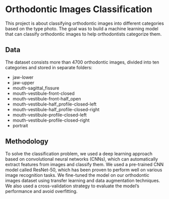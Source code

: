# Orthodontic Images Classification
This project is about classifying orthodontic images into different categories based on the type photo. The goal was to build a machine learning model that can classify orthodontic images to help orthodontists categorize them.
## Data
The dataset consists more than 4700 orthodontic images, divided into ten categories and stored in separate folders: 
- jaw-lower
- jaw-upper
- mouth-sagittal_fissure
- mouth-vestibule-front-closed
- mouth-vestibule-front-half_open
- mouth-vestibule-half_profile-closed-left
- mouth-vestibule-half_profile-closed-right
- mouth-vestibule-profile-closed-left
- mouth-vestibule-profile-closed-right
- portrait
## Methodology
To solve the classification problem, we used a deep learning approach based on convolutional neural networks (CNNs), which can automatically extract features from images and classify them. We used a pre-trained CNN model called ResNet-50, which has been proven to perform well on various image recognition tasks. We fine-tuned the model on our orthodontic images dataset using transfer learning and data augmentation techniques. We also used a cross-validation strategy to evaluate the model’s performance and avoid overfitting.

